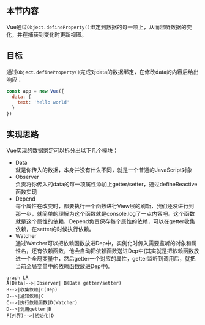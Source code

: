 ## 本节内容
Vue通过`Object.defineProperty()`绑定到数据的每一项上，从而监听数据的变化，并在捕获到变化时更新视图。
## 目标
通过`Object.defineProperty()`完成对data的数据绑定，在修改data的内容后给出响应：
```js
const app = new Vue({
  data: {
    text: 'hello world'
  }
})
```
## 实现思路
Vue实现的数据绑定可以拆分出以下几个模块：
- Data  
就是你传入的数据，本身并没有什么不同，就是一个普通的JavaScript对象
- Observer  
负责将你传入的data的每一项属性添加上getter/setter，通过defineReactive函数实现
- Depend  
每个属性在改变时，都要执行一个函数进行View层的刷新，我们还没进行到那一步，就简单的理解为这个函数就是console.log了一点内容吧。这个函数就是这个属性的依赖，Depend负责保存每个属性的依赖，可以在getter收集依赖，在setter的时候执行依赖。
- Watcher  
通过Watcher可以把依赖函数放进Dep中，实例化时传入需要监听的对象和属性名，还有依赖函数，他会自动把依赖函数送进Dep中(其实就是把依赖函数放进一个全局变量中，然后getter一个对应的属性，getter监听到调用后，就把当前全局变量中的依赖函数放进Dep中)。
```mermaid
graph LR
A[Data]-->|Observer| B(Data getter/setter)
B-->|收集依赖|C(Dep)
B-->|通知依赖|C
C-->|执行依赖函数|D(Watcher)
D-->|调用getter|B
F(外界)-->|初始化|D
```